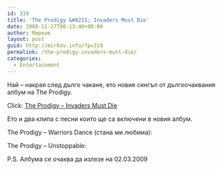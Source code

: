 ```yaml
---
id: 319
title: 'The Prodigy &#8211; Invaders Must Die'
date: 2008-11-27T00:13:40+00:00
author: Мирков
layout: post
guid: http://mirkov.info/?p=319
permalink: /the-prodigy-invaders-must-die/
categories:
  - Entertainment
---
```

Най &#8211; накрая след дълго чакане, ето новия сингъл от дългоочаквания албум на The Prodigy.

Click: [The Prodigy &#8211; Invaders Must Die](http://www.zshare.net/audio/518921851d5d6af3/)

Ето и два клипа с песни които ще са включени в новия албум.

The Prodigy &#8211; Warriors Dance (стана ми любима):  


The Prodigy &#8211; Unstoppable:  


P.S. Албума се очаква да излезе на 02.03.2009